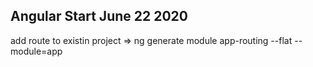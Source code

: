 ## Angular Start June 22 2020

add route to existin project => ng generate module app-routing --flat --module=app